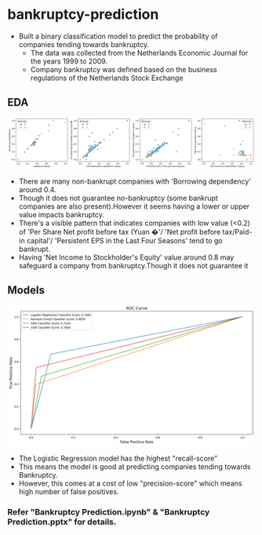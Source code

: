 # bankruptcy-prediction

* Built a binary classification model to predict the probability of companies tending towards bankruptcy.
  * The data was collected from the Netherlands Economic Journal for the years 1999 to 2009.
  * Company bankruptcy was defined based on the business regulations of the Netherlands Stock Exchange

## EDA

![Scatter](/scatter.png)

* There are many non-bankrupt companies with 'Borrowing dependency' around 0.4.
 * Though it does not guarantee no-bankruptcy (some bankrupt companies are also present).However it seems having a lower or upper value impacts bankruptcy.
* There's a visible pattern that indicates companies with low value (<0.2) of 'Per Share Net profit before tax (Yuan �'/ 'Net profit before tax/Paid-in capital'/ 'Persistent EPS in the Last Four Seasons' tend to go bankrupt.
* Having 'Net Income to Stockholder's Equity' value around 0.8 may safeguard a company from bankruptcy.Though it does not guarantee it

## Models

![ROC-AUC](ROC_Curve.png)

* The Logistic Regression model has the highest "recall-score”
* This means the model is good at predicting companies tending towards Bankruptcy.
* However, this comes at a cost of low "precision-score" which means high number of false positives.

### Refer "Bankruptcy Prediction.ipynb" & "Bankruptcy Prediction.pptx" for details.




